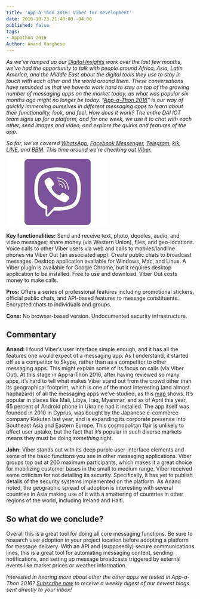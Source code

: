 ```yaml
---
title: 'App-a-Thon 2016: Viber for Development'
date: 2016-10-23 21:40:00 -04:00
published: false
tags:
- Appathon 2016
Author: Anand Varghese
---
```


*As we’ve ramped up our [Digital Insights](http://dai-global-digital.com/tags/?tag=digital-insights) work over the last few months, we’ve had the opportunity to talk with people around Africa, Asia, Latin America, and the Middle East about the digital tools they use to stay in touch with each other and the world around them. These conversations have reminded us that we have to work hard to stay on top of the growing number of messaging apps on the market today, as what was popular six months ago might no longer be today. “[App-a-Thon 2016](http://dai-global-digital.com/tags/?tag=appathon-2016)” is our way of quickly immersing ourselves in different messaging apps to learn about their functionality, look, and feel. How does it work? The entire DAI ICT team signs up for a platform, and for one week, we use it to chat with each other, send images and video, and explore the quirks and features of the app.*

*So far, we’ve covered [WhatsApp](http://dai-global-digital.com/whatsapp-appathon-2016.html), [Facebook Messenger](http://dai-global-digital.com/facebook-messenger.html), [Telegram](http://dai-global-digital.com/app-a-thon-2016-telegram-for-development.html), [kik](http://dai-global-digital.com/appathon-2016-kik-for-development.html), [LINE](http://dai-global-digital.com/app-a-thon-2016-line-for-development.html), and [BBM](http://dai-global-digital.com/appathon-BBM.html). This time around we’re checking out [Viber](http://www.viber.com/en/).*

<!--more-->

![viber.jpg](/uploads/viber.jpg)

**Key functionalities:** Send and receive text, photo, doodles, audio, and video messages; share money (via Western Union), files, and geo-locations. Voice calls to other Viber users via web and calls to mobiles/landline phones via Viber Out (an associated app). Create public chats to broadcast messages. Desktop application available for Windows, Mac, and Linux. A Viber plugin is available for Google Chrome, but it requires desktop application to be installed. Free to use and download. Viber Out costs money to make calls.

**Pros:** Offers a series of professional features including promotional stickers, official public chats, and API-based features to message constituents. Encrypted chats to individuals and groups.

**Cons:** No browser-based version. Undocumented security infrastructure.

## Commentary

**Anand:** I found Viber’s user interface simple enough, and it has all the features one would expect of a messaging app. As I understand, it started off as a competitor to Skype, rather than as a competitor to other messaging apps. This might explain some of its focus on calls (via Viber Out). At this stage in App-a-Thon 2016, after having reviewed so many apps, it’s hard to tell what makes Viber stand out from the crowd other than its geographical footprint, which is one of the most interesting (and almost haphazard) of all the messaging apps we’ve studied, as this [map ](https://www.similarweb.com/blog/worldwide-messaging-apps)shows. It’s popular in places like Mali, Libya, Iraq, Myanmar, and as of April this year, 65 percent of Android phone in Ukraine had it installed. The app itself was founded in 2010 in Cyprus, was bought by the Japanese e-commerce company Rakuten last year, and is expanding its corporate presence into Southeast Asia and Eastern Europe. This cosmopolitan flair is unlikely to affect user uptake, but the fact that it’s popular in such diverse markets means they must be doing *something* right.

**John:** Viber stands out with its deep purple user-interface elements and some of the basic functions you see in other messaging applications. Viber groups top out at 200 maximum participants, which makes it a great choice for mobilizing customer bases in the small to medium range. Viber received some criticism for not detailing its security. Specifically, it has yet to publish details of the security systems implemented on the platform. As Anand noted, the geographic spread of adoption is interesting with several countries in Asia making use of it with a smattering of countries in other regions of the world, including Ireland and Haiti.

## So what do we conclude?

Overall this is a great tool for doing all core messaging functions. Be sure to research user adoption in your project location before adopting a platform for message delivery. With an API and (supposedly) secure communications lines, this is a great tool for automating messaging content, sending notifications, and setting up message broadcasts triggered by external events like market prices or weather information.   

*Interested in hearing more about other the other apps we tested in App-a-Thon 2016? [Subscribe now](https://confirmsubscription.com/h/r/066AFBA15492935C) to receive a weekly digest of our newest blogs sent directly to your inbox!*